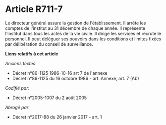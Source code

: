 # Article R711-7

Le directeur général assure la gestion de l'établissement. Il arrête les comptes de l'institut au 31 décembre de chaque
année. Il représente l'institut dans tous les actes de la vie civile. Il dirige les services et recrute le personnel. Il peut
déléguer ses pouvoirs dans les conditions et limites fixées par délibération du conseil de surveillance.

**Liens relatifs à cet article**

_Anciens textes_:

  - Décret n°86-1125 1986-10-16 art 7 de l'annexe
  - Décret n°86-1125 du 16 octobre 1986 - art. Annexe, art. 7 (Ab)

_Codifié par_:

  - Décret n°2005-1007 du 2 août 2005

_Abrogé par_:

  - Décret n°2017-88 du 26 janvier 2017 - art. 1
